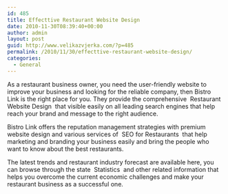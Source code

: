 ```yaml
---
id: 485
title: Effecttive Restaurant Website Design
date: 2010-11-30T08:39:40+00:00
author: admin
layout: post
guid: http://www.velikazvjerka.com/?p=485
permalink: /2010/11/30/effecttive-restaurant-website-design/
categories:
  - General
---
```

As a restaurant business owner, you need the user-friendly website to improve your business and looking for the reliable company, then Bistro Link is the right place for you. They provide the comprehensive &nbsp;Restaurant Website Design&nbsp; that visible easily on all leading search engines that help reach your brand and message to the right audience.

Bistro Link offers the reputation management strategies with premium website design and various services of &nbsp;SEO for Restaurants&nbsp; that help marketing and branding your business easily and bring the people who want to know about the best restaurants.

The latest trends and restaurant industry forecast are available here, you can browse through the state &nbsp;Statistics&nbsp; and other related information that helps you overcome the current economic challenges and make your restaurant business as a successful one.